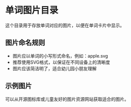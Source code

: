 # 单词图片目录

这个目录用于存放单词对应的图片，以便在单词卡片中显示。

## 图片命名规则

- 图片应以单词的小写形式命名，例如：apple.svg
- 推荐使用SVG格式，以保证在不同设备上的清晰度
- 图片应该简洁明了，适合幼儿园小朋友理解

## 示例图片

可以从开源图标库或儿童友好的图片资源网站获取适合的图片。